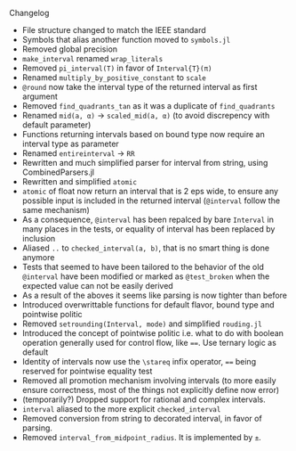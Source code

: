 Changelog

- File structure changed to match the IEEE standard
- Symbols that alias another function moved to `symbols.jl`
- Removed global precision
- `make_interval` renamed `wrap_literals`
- Removed `pi_interval(T)` in favor of `Interval{T}(π)`
- Renamed `multiply_by_positive_constant` to `scale`
- `@round` now take the interval type of the returned interval as first argument
- Removed `find_quadrants_tan` as it was a duplicate of `find_quadrants`
- Renamed `mid(a, α)` -> `scaled_mid(a, α)` (to avoid discrepency with default parameter)
- Functions returning intervals based on bound type now require an interval type as parameter
- Renamed `entireinterval` -> `RR`
- Rewritten and much simplified parser for interval from string, using CombinedParsers.jl
- Rewritten and simplified `atomic`
- `atomic` of float now return an interval that is 2 eps wide, to ensure any possible input is included in the returned interval (`@interval` follow the same mechanism)
- As a consequence, `@interval` has been repalced by bare `Interval` in many places in the tests, or equality of interval has been replaced by inclusion
- Aliased `..` to `checked_interval(a, b)`, that is no smart thing is done anymore
- Tests that seemed to have been tailored to the behavior of the old `@interval` have been modified or marked as `@test_broken` when the expected value can not be easily derived
- As a result of the aboves it seems like parsing is now tighter than before
- Introduced overwrittable functions for default flavor, bound type and pointwise politic
- Removed `setrounding(Interval, mode)` and simplified `rouding.jl`
- Introduced the concept of pointwise politic i.e. what to do with boolean operation generally used for control flow, like `==`. Use ternary logic as default
- Identity of intervals now use the `\stareq` infix operator, `==` being reserved for pointwise equality test
- Removed all promotion mechanism involving intervals (to more easily ensure correctness, most of the things not explicitly define now error)
- (temporarily?) Dropped support for rational and complex intervals.
- `interval` aliased to the more explicit `checked_interval`
- Removed conversion from string to decorated interval, in favor of parsing.
- Removed `interval_from_midpoint_radius`. It is implemented by `±`.